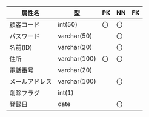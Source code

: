 | 属性名 |     型    | PK | NN | FK |
|--------|-----------|----|----|----|
|顧客コード|int(50)   |〇|〇||
|パスワード|varchar(50)||〇||
|名前(ID)|varchar(20)||〇||
|住所|varchar(100)|〇|〇||
|電話番号|varchar(20)||||
|メールアドレス|varchar(100)||〇||
|削除フラグ|int(1)||||
|登録日|date||〇||
